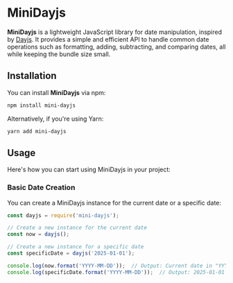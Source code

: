 # MiniDayjs

**MiniDayjs** is a lightweight JavaScript library for date manipulation, inspired by [Dayjs](https://day.js.org/). It provides a simple and efficient API to handle common date operations such as formatting, adding, subtracting, and comparing dates, all while keeping the bundle size small.

## Installation

You can install **MiniDayjs** via npm:

```bash
npm install mini-dayjs
```

Alternatively, if you're using Yarn:

```bash
yarn add mini-dayjs
```

## Usage

Here's how you can start using MiniDayjs in your project:

### Basic Date Creation

You can create a MiniDayjs instance for the current date or a specific date:

```javascript
const dayjs = require('mini-dayjs');

// Create a new instance for the current date
const now = dayjs();

// Create a new instance for a specific date
const specificDate = dayjs('2025-01-01');

console.log(now.format('YYYY-MM-DD'));  // Output: Current date in "YYYY-MM-DD" format
console.log(specificDate.format('YYYY-MM-DD'));  // Output: 2025-01-01
```
